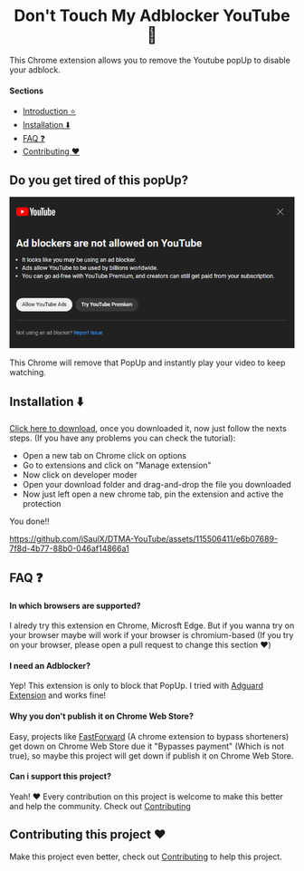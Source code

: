 <h1 align='center'>Don't Touch My Adblocker YouTube 🚫</h1>

This Chrome extension allows you to remove the Youtube popUp to disable your adblock.

#### Sections
- [Introduction ⭐](https://github.com/iSaulX/DTMA-YouTube#do-you-get-tired-of-this-popup-)
- [Installation ⬇️](https://github.com/iSaulX/DTMA-YouTube#installation-%EF%B8%8F-)
- [FAQ ❓](https://github.com/iSaulX/DTMA-YouTube/edit/main/README.md#faq-)
- [Contributing ❤️](https://github.com/iSaulX/DTMA-YouTube/edit/main/README.md#contributing-this-project-%EF%B8%8F)

<h2 >Do you get tired of this popUp? </h2>
<img src='/images/popUp.png'>

This Chrome will remove that PopUp and instantly play your video to keep watching.

<h2>Installation ⬇️ </h2>

[Click here to download](https://github.com/iSaulX/DTMA-YouTube/releases/download/v1.0/source.v1.zip), once you downloaded it, now just follow the nexts steps. (If you have any problems you can check the tutorial):

- Open a new tab on Chrome click on options
- Go to extensions and click on "Manage extension"
- Now click on developer moder
- Open your download folder and drag-and-drop the file you downloaded
- Now just left open a new chrome tab, pin the extension and active the protection

You done!!


https://github.com/iSaulX/DTMA-YouTube/assets/115506411/e6b07689-7f8d-4b77-88b0-046af14866a1

## FAQ ❓

#### In which browsers are supported?
I alredy try this extension en Chrome, Microsft Edge. But if you wanna try on your browser maybe will work if your browser is chromium-based (If you try on your browser, please open a pull request to change this section ❤️)

#### I need an Adblocker?

Yep! This extension is only to block that PopUp. I tried with [Adguard Extension](https://adguard.com/es/welcome.html) and works fine!

#### Why you don't publish it on Chrome Web Store? 

Easy, projects like [FastForward](https://github.com/FastForwardTeam/FastForward) (A chrome extension to bypass shorteners) get down on Chrome Web Store due it "Bypasses payment" (Which is not true), so maybe this project will get down if publish it on Chrome Web Store.

#### Can i support this project?

Yeah! ❤️ Every contribution on this project is welcome to make this better and help the community. Check out [Contributing](https://github.com/iSaulX/DTMA-YouTube/blob/main/CONTRIBUTING.md)


## Contributing this project ❤️

Make this project even better, check out [Contributing](https://github.com/iSaulX/DTMA-YouTube/blob/main/CONTRIBUTING.md) to help this project. 
